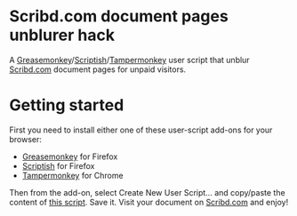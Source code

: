 Scribd.com document pages unblurer hack
=======================================

A <a href="https://addons.mozilla.org/en-US/firefox/addon/greasemonkey/">Greasemonkey</a>/<a href="https://addons.mozilla.org/en-US/firefox/addon/scriptish/">Scriptish</a>/<a href="https://chrome.google.com/webstore/detail/tampermonkey/dhdgffkkebhmkfjojejmpbldmpobfkfo?hl=en-US">Tampermonkey</a> user script that unblur <a href="http://www.scribd.com">Scribd.com</a> document pages for unpaid visitors.

Getting started
===============

First you need to install either one of these user-script add-ons for your browser:

* <a href="https://addons.mozilla.org/en-US/firefox/addon/greasemonkey/">Greasemonkey</a> for Firefox
* <a href="https://addons.mozilla.org/en-US/firefox/addon/scriptish/">Scriptish</a> for Firefox
* <a href="https://chrome.google.com/webstore/detail/tampermonkey/dhdgffkkebhmkfjojejmpbldmpobfkfo?hl=en-US">Tampermonkey</a> for Chrome

Then from the add-on, select Create New User Script... and copy/paste the content of <a href="https://github.com/ayltai/Hack-Scribd-Unblurer/blob/master/scribdcomunblurer.user.js">this script</a>. Save it. Visit your document on <a href="http://www.scribd.com">Scribd.com</a> and enjoy!